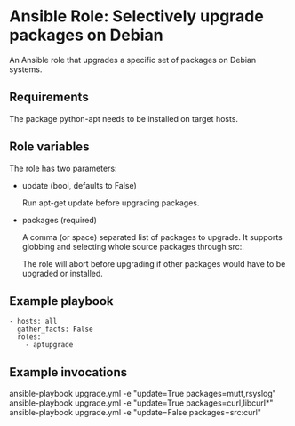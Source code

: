 # Ansible Role: Selectively upgrade packages on Debian

An Ansible role that upgrades a specific set of packages on Debian systems.

## Requirements

The package python-apt needs to be installed on target hosts.

## Role variables

The role has two parameters:

- update (bool, defaults to False)

  Run apt-get update before upgrading packages.

- packages (required)

  A comma (or space) separated list of packages to upgrade.
  It supports globbing and selecting whole source packages through src:<name>.

  The role will abort before upgrading if other packages would have to be
  upgraded or installed.

## Example playbook

    - hosts: all
      gather_facts: False
      roles:
        - aptupgrade

## Example invocations

ansible-playbook upgrade.yml -e "update=True packages=mutt,rsyslog"
ansible-playbook upgrade.yml -e "update=True packages=curl,libcurl*"
ansible-playbook upgrade.yml -e "update=False packages=src:curl"
